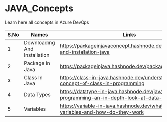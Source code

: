 # JAVA_Concepts
Learn here all concepts in Azure DevOps


| S.No | Names                        | Links                                                                        |
|------|------------------------------|------------------------------------------------------------------------------|
| 1    | Downloading And Installation | https://packageinjavaconcept.hashnode.dev/downloading-and-installation-java  |
| 2    | Package In Java              | https://packageinjava.hashnode.dev/package-in-java                           |
| 3    | Class In Java                | https://class-in-java.hashnode.dev/understanding-the-concept-of-class-in-programming|
| 4    | Data Types                   |https://datatype-in-java.hashnode.dev/java-programming-an-in-depth-look-at-data-types |
| 5    | Variables                    |https://variable-in-java.hashnode.dev/what-are-variables-and-how-do-they-work|
